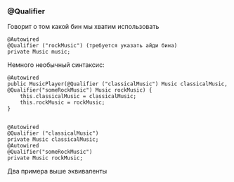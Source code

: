### @Qualifier 

Говорит о том какой бин мы хватим использовать

	@Autowired
	@Qualifier ("rockMusic") (требуется указать айди бина)
	private Music music;

Немного необычный синтаксис:

	@Autowired  
	public MusicPlayer(@Qualifier ("classicalMusic") Music classicalMusic, @Qualifier("someRockMusic") Music rockMusic) {  
	    this.classicalMusic = classicalMusic;  
	    this.rockMusic = rockMusic;  
	}


	@Autowired  
	@Qualifier ("classicalMusic")  
	private Music classicalMusic;  
	@Autowired  
	@Qualifier("someRockMusic")  
	private Music rockMusic;


Два примера выше эквиваленты